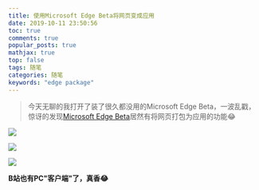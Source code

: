 ```yaml
---
title: 使用Microsoft Edge Beta将网页变成应用
date: 2019-10-11 23:50:56
toc: true
comments: true
popular_posts: true
mathjax: true
top: false
tags: 随笔
categories: 随笔
keywords: "edge package"
---
```


> 今天无聊的我打开了装了很久都没用的Microsoft Edge Beta，一波乱戳，惊讶的发现[Microsoft Edge Beta](https://www.microsoftedgeinsider.com/zh-cn/)居然有将网页打包为应用的功能😂

![](https://cdn.jsdelivr.net/gh/ssmath/mypic/img/20191011222459.png)

![](https://cdn.jsdelivr.net/gh/ssmath/mypic/img/20191011222513.png)

![](https://cdn.jsdelivr.net/gh/ssmath/mypic/img/20191011222538.png)

**B站也有PC"客户端"了，真香😂**
